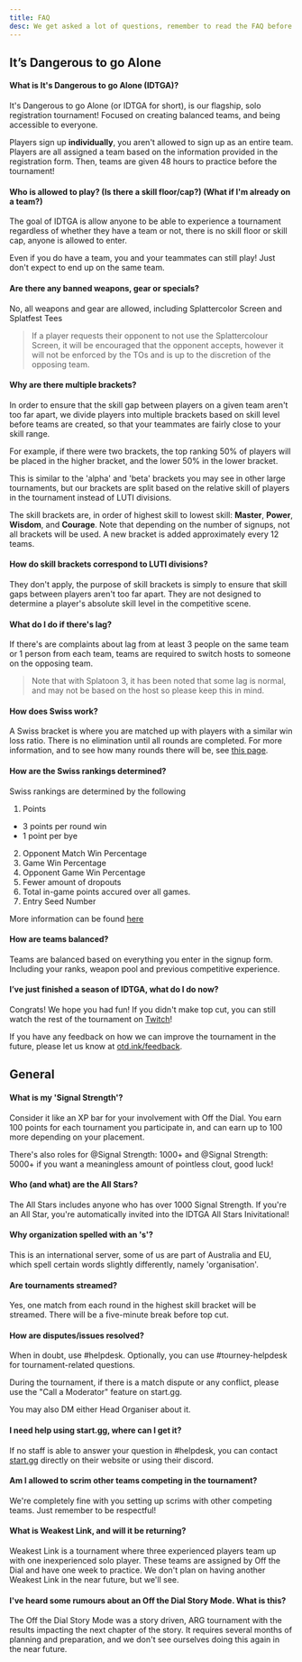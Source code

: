 ```yaml
---
title: FAQ
desc: We get asked a lot of questions, remember to read the FAQ before asking in helpdesk to make sure your question hasn't already been answered!
---
```


## It’s Dangerous to go Alone

#### What is It's Dangerous to go Alone (IDTGA)?

It's Dangerous to go Alone (or IDTGA for short), is our flagship, solo registration tournament! Focused on creating balanced teams, and being accessible to everyone.

Players sign up **individually**, you aren't allowed to sign up as an entire team. Players are all assigned a team based on the information provided in the registration form. Then, teams are given 48 hours to practice before the tournament!

#### Who is allowed to play? (Is there a skill floor/cap?) (What if I'm already on a team?)

The goal of IDTGA is allow anyone to be able to experience a tournament regardless of whether they have a team or not, there is no skill floor or skill cap, anyone is allowed to enter.

Even if you do have a team, you and your teammates can still play! Just don't expect to end up on the same team.

#### Are there any banned weapons, gear or specials?

No, all weapons and gear are allowed, including Splattercolor Screen and Splatfest Tees
> If a player requests their opponent to not use the Splattercolour Screen, it will be encouraged that the opponent accepts, however it will not be enforced by the TOs and is up to the discretion of the opposing team.

#### Why are there multiple brackets?

In order to ensure that the skill gap between players on a given team aren't too far apart, we divide players into multiple brackets based on skill level before teams are created, so that your teammates are fairly close to your skill range.

For example, if there were two brackets, the top ranking 50% of players will be placed in the higher bracket, and the lower 50% in the lower bracket.

This is similar to the 'alpha' and 'beta' brackets you may see in other large tournaments, but our brackets are split based on the relative skill of players in the tournament instead of LUTI divisions.

The skill brackets are, in order of highest skill to lowest skill: **Master**, **Power**, **Wisdom**, and **Courage**. Note that depending on the number of signups, not all brackets will be used. A new bracket is added approximately every 12 teams.

#### How do skill brackets correspond to LUTI divisions?

They don't apply, the purpose of skill brackets is simply to ensure that skill gaps between players aren't too far apart. They are not designed to determine a player's absolute skill level in the competitive scene.

#### What do I do if there's lag?

If there's are complaints about lag from at least 3 people on the same team or 1 person from each team, teams are required to switch hosts to someone on the opposing team.

> Note that with Splatoon 3, it has been noted that some lag is normal, and may not be based on the host so please keep this in mind.

#### How does Swiss work?

A Swiss bracket is where you are matched up with players with a similar win loss ratio. There is no elimination until all rounds are completed. For more information, and to see how many rounds there will be, see [this page](https://c.nintendo.com/splatoon3-tournament/help/faq/PEKxHDkoe).

#### How are the Swiss rankings determined?

Swiss rankings are determined by the following

1. Points
  - 3 points per round win
  - 1 point per bye
2. Opponent Match Win Percentage 
3. Game Win Percentage
4. Opponent Game Win Percentage
5. Fewer amount of dropouts
6. Total in-game points accured over all games.
7. Entry Seed Number

More information can be found [here](https://c.nintendo.com/splatoon3-tournament/help/faq/pui43OC32)

#### How are teams balanced?

Teams are balanced based on everything you enter in the signup form. Including your ranks, weapon pool and previous competitive experience.

#### I’ve just finished a season of IDTGA, what do I do now?

Congrats! We hope you had fun! If you didn't make top cut, you can still watch the rest of the tournament on [Twitch](https://twitch.tv/offthedial)!

If you have any feedback on how we can improve the tournament in the future, please let us know at [otd.ink/feedback](https://otd.ink/feedback).

## General

#### What is my 'Signal Strength'?

Consider it like an XP bar for your involvement with Off the Dial. You earn 100 points for each tournament you participate in, and can earn up to 100 more depending on your placement.

There's also roles for <Mention>@Signal Strength: 1000+</Mention> and <Mention>@Signal Strength: 5000+</Mention> if you want a meaningless amount of pointless clout, good luck!

#### Who (and what) are the All Stars?

The All Stars includes anyone who has over 1000 Signal Strength. If you're an All Star, you're automatically invited into the IDTGA All Stars Inivitational!

#### Why organization spelled with an 's'?

This is an international server, some of us are part of Australia and EU, which spell certain words slightly differently, namely 'organisation'.

#### Are tournaments streamed?

Yes, one match from each round in the highest skill bracket will be streamed. There will be a five-minute break before top cut.

#### How are disputes/issues resolved?

When in doubt, use <Mention>#helpdesk</Mention>. Optionally, you can use <Mention>#tourney-helpdesk</Mention> for tournament-related questions.

During the tournament, if there is a match dispute or any conflict, please use the "Call a Moderator" feature on start.gg.

You may also DM either Head Organiser about it.

#### I need help using start.gg, where can I get it?

If no staff is able to answer your question in <Mention>#helpdesk</Mention>, you can contact [start.gg](https://help.start.gg/) directly on their website or using their discord.

#### Am I allowed to scrim other teams competing in the tournament?

We're completely fine with you setting up scrims with other competing teams. Just remember to be respectful!

#### What is Weakest Link, and will it be returning?

Weakest Link is a tournament where three experienced players team up with one inexperienced solo player. These teams are assigned by Off the Dial and have one week to practice. We don't plan on having another Weakest Link in the near future, but we'll see.

#### I've heard some rumours about an Off the Dial Story Mode. What is this?

The Off the Dial Story Mode was a story driven, ARG tournament with the results impacting the next chapter of the story. It requires several months of planning and preparation, and we don't see ourselves doing this again in the near future.
